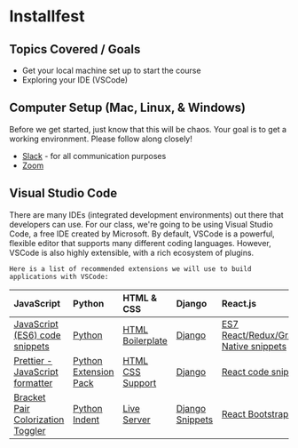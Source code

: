 # Installfest


## Topics Covered / Goals
- Get your local machine set up to start the course
- Exploring your IDE (VSCode)

## Computer Setup (Mac, Linux, & Windows)
Before we get started, just know that this will be chaos. Your goal is to get a working environment. Please follow along closely!
- [Slack](https://slack.com/downloads) - for all communication purposes
- [Zoom](https://zoom.us/support/download)


## Visual Studio Code

There are many IDEs (integrated development environments) out there that developers can use. For our class, we're going to be using Visual Studio Code, a free IDE created by Microsoft. By default, VSCode is a powerful, flexible editor that supports many different coding languages. However, VSCode is also highly extensible, with a rich ecosystem of plugins. 

`Here is a list of recommended extensions we will use to build applications with VSCode:`

| JavaScript | Python    | HTML & CSS| Django | React.js |
| :-------- | :------- | :-------- |:------- |:------- |
| [JavaScript (ES6) code snippets](https://marketplace.visualstudio.com/items?itemName=xabikos.JavaScriptSnippets) | [Python](https://marketplace.visualstudio.com/items?itemName=ms-python.python) |[HTML Boilerplate](https://marketplace.visualstudio.com/items?itemName=sidthesloth.html5-boilerplate)|[Django](https://marketplace.visualstudio.com/items?itemName=batisteo.vscode-django) |[ES7 React/Redux/GraphQL/React-Native snippets](https://marketplace.visualstudio.com/items?itemName=rodrigovallades.es7-react-js-snippets)|
| [Prettier - JavaScript formatter](https://marketplace.visualstudio.com/items?itemName=bysabi.prettier-vscode-standard)| [Python Extension Pack](https://marketplace.visualstudio.com/items?itemName=donjayamanne.python-extension-pack)|[HTML CSS Support](https://marketplace.visualstudio.com/items?itemName=ecmel.vscode-html-css)| [Django](https://marketplace.visualstudio.com/items?itemName=bigonesystems.django)|[React code snippets](https://marketplace.visualstudio.com/items?itemName=hazer.ReactCodeSnippets)|
| [Bracket Pair Colorization Toggler](https://marketplace.visualstudio.com/items?itemName=dzhavat.bracket-pair-toggler) | [Python Indent](https://marketplace.visualstudio.com/items?itemName=KevinRose.vsc-python-indent)|[Live Server]( https://marketplace.visualstudio.com/items?itemName=ritwickdey.LiveServer) |[Django Snippets](https://marketplace.visualstudio.com/items?itemName=bibhasdn.django-snippets)|[React Bootstrap 4 Snippets](https://marketplace.visualstudio.com/items?itemName=Himel.react-bootstrap4)|
